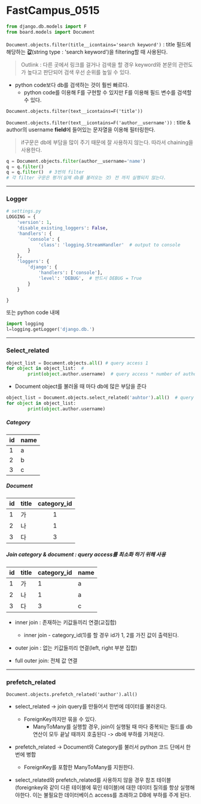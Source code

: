 # FastCampus_0515

```python
from django.db.models import F
from board.models import Document
```

```Document.objects.filter(title__icontains='search keyword')``` : title 필드에 해당하는 **값**(string type : 'search keyword')을 filtering할 때 사용된다. 

> Outlink : 다른 곳에서 링크를 걸거나 검색을 할 경우 keyword와 본문의 관련도가 높다고 판단되어 검색 우선 순위를 높일 수 있다.

- python code보다 db를 검색하는 것이 훨씬 빠르다.
  - python code를 이용해 F를 구현할 수 있지만 F를 이용해 필드 변수를 검색할 수 있다. 

```Document.objects.filter(text__icontains=F('title'))``` 

```Document.objects.filter(text__icontains=F('author__username'))``` :  title & author의 username **field**에 들어있는 문자열을 이용해 필터링한다.

> if구문은 db에 부담을 많이 주기 때문에 잘 사용하지 않는다.
> 따라서 chaining을 사용한다.

```python
q = Document.objects.filter(author__username='name')
q = q.filter()
q = q.filter()  # 3번의 filter
# 각 filter 구문은 평가(실제 db를 불러오는 것) 전 까지 실행되지 않는다.
```





------

### Logger

```python
# settings.py
LOGGING = {
    'version': 1,
    'disable_existing_loggers': False,
    'handlers': {
        'console': {
            'class': 'logging.StreamHandler'  # output to console
        }
    },
    'loggers': {
        'django': {
            'handlers': ['console'],
            'level': 'DEBUG',  # 반드시 DEBUG = True
        }
    }

}
```

또는 python code 내에

```python
import logging
l=logging.getLogger('django.db.')
```





------

### Select_related

```python
object_list = Document.objects.all() # query access 1
for object in object_list:  # 
		print(object.author.username)  # query access * number of author
```

- Document object를 불러올 때 마다 db에 많은 부담을 준다

```python
object_list = Document.objects.select_related('auhtor').all()  # query access 1
for object in object_list:
		print(object.author.username)
```

##### Category

| id   | name |
| ---- | ---- |
| 1    | a    |
| 2    | b    |
| 3    | c    |

##### Document

| id   | title | category_id |
| ---- | ----- | :---------: |
| 1    | 가    |      1      |
| 2    | 나    |      1      |
| 3    | 다    |      3      |

##### Join category & document : query access를 최소화 하기 위해 사용

| id   | title | category_id | name |
| ---- | ----- | ----------- | ---- |
| 1    | 가    | 1           | a    |
| 2    | 나    | 1           | a    |
| 3    | 다    | 3           | c    |

- inner join : 존재하는 키값들끼리 연결(교집합)
  - inner join - category_id(1)를 할 경우 id가 1, 2를 가진 값이 출력된다.
- outer join : 없는 키값들끼리 연결(left, right 부분 집합)

- full outer join: 전체 값 연결

------

### prefetch_related

```
Document.objects.prefetch_related('author').all()
```

- select_related -> join query를 만들어서 한번에 데이터를 불러온다.
  - ForeignKey까지만 묶을 수 있다.
    - ManyToMany를 실행할 경우, join이 실행될 때 마다 중복되는 필드를 db연산이 모두 끝날 때까지 호출된다 -> db에 부하를 가져온다.

- prefetch_related -> Document와 Category를 불러서 python 코드 단에서 한번에 병합
  - ForeignKey를 포함한 ManyToMany를 지원한다.
- select_related와 prefetch_related를 사용하지 않을 경우 참조 테이블(foreignkey와 같이 다른 테이블에 묶인 테이블)에 대한 데이터 질의를 항상 실행해야한다. 이는 불필요한 데이터베이스 access를 초래하고 DB에 부하를 주게 된다.